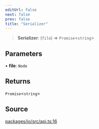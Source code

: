 ```yaml
---
editUrl: false
next: false
prev: false
title: "Serializer"
---
```


> **Serializer**: (`file`) => `Promise`\<`string`\>

## Parameters

• **file**: `Node`

## Returns

`Promise`\<`string`\>

## Source

[packages/io/src/api.ts:16](https://github.com/nodenogg-in/alpha-p2p/blob/d420d334028521cd4d3e88f86962ebfaad1f4292/packages/io/src/api.ts#L16)
